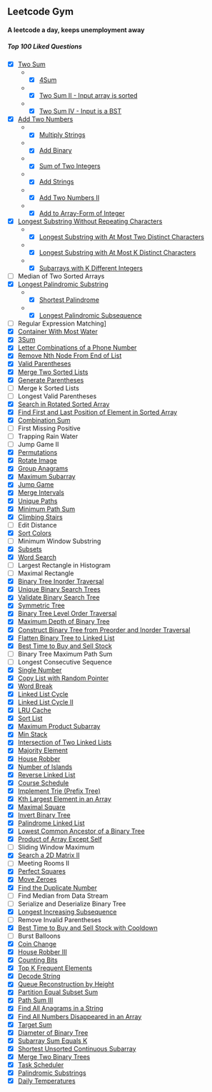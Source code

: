 Leetcode Gym
---------------
#### A leetcode a day, keeps unemployment away
##### Top 100 Liked Questions
- [x] [Two Sum](https://leetcode.com/problems/two-sum/)
	* - [x] [4Sum](https://leetcode.com/problems/4sum/)
	* - [x] [Two Sum II - Input array is sorted](https://leetcode.com/problems/two-sum-ii-input-array-is-sorted/)
	* - [x] [Two Sum IV - Input is a BST](https://leetcode.com/problems/two-sum-iv-input-is-a-bst/)
- [x] [Add Two Numbers](https://leetcode.com/problems/add-two-numbers/)
	* - [x] [Multiply Strings](https://leetcode.com/problems/multiply-strings/)
	* - [x] [Add Binary](https://leetcode.com/problems/add-binary/)
	* - [x] [Sum of Two Integers](https://leetcode.com/problems/sum-of-two-integers/)
	* - [x] [Add Strings](https://leetcode.com/problems/add-strings/)
	* - [x] [Add Two Numbers II](https://leetcode.com/problems/add-two-numbers-ii/)
	* - [x] [Add to Array-Form of Integer](https://leetcode.com/problems/add-to-array-form-of-integer/)
- [x] [Longest Substring Without Repeating Characters](https://leetcode.com/problems/longest-substring-without-repeating-characters/)
	* - [x] [Longest Substring with At Most Two Distinct Characters](https://leetcode.com/problems/longest-substring-with-at-most-two-distinct-characters/)
	* - [x] [Longest Substring with At Most K Distinct Characters](https://leetcode.com/problems/longest-substring-with-at-most-k-distinct-characters/)
	* - [x] [Subarrays with K Different Integers](https://leetcode.com/problems/subarrays-with-k-different-integers/)
- [ ] Median of Two Sorted Arrays
- [x] [Longest Palindromic Substring](https://leetcode.com/problems/longest-palindromic-substring/)
	* - [x] [Shortest Palindrome](https://leetcode.com/problems/shortest-palindrome/)
	* - [x] [Longest Palindromic Subsequence](https://leetcode.com/problems/longest-palindromic-subsequence/)
- [ ] Regular Expression Matching]
- [x] [Container With Most Water](https://leetcode.com/problems/container-with-most-water/)
- [x] [3Sum](https://leetcode.com/problems/3sum/)
- [x] [Letter Combinations of a Phone Number](https://leetcode.com/problems/letter-combinations-of-a-phone-number/)
- [x] [Remove Nth Node From End of List](https://leetcode.com/problems/remove-nth-node-from-end-of-list/)
- [x] [Valid Parentheses](https://leetcode.com/problems/valid-parentheses/)
- [x] [Merge Two Sorted Lists](https://leetcode.com/problems/merge-two-sorted-lists/)
- [x] [Generate Parentheses](https://leetcode.com/problems/generate-parentheses/)
- [ ] Merge k Sorted Lists
- [ ] Longest Valid Parentheses
- [x] [Search in Rotated Sorted Array](https://leetcode.com/problems/search-in-rotated-sorted-array/)
- [x] [Find First and Last Position of Element in Sorted Array](https://leetcode.com/problems/find-first-and-last-position-of-element-in-sorted-array/)
- [x] [Combination Sum](https://leetcode.com/problems/combination-sum/)
- [ ] First Missing Positive
- [ ] Trapping Rain Water
- [ ] Jump Game II
- [x] [Permutations](https://leetcode.com/problems/permutations/)
- [x] [Rotate Image](https://leetcode.com/problems/rotate-image/)
- [x] [Group Anagrams](https://leetcode.com/problems/group-anagrams/)
- [x] [Maximum Subarray](https://leetcode.com/problems/maximum-subarray/)
- [x] [Jump Game](https://leetcode.com/problems/jump-game/)
- [x] [Merge Intervals](https://leetcode.com/problems/merge-intervals/)
- [x] [Unique Paths](https://leetcode.com/problems/unique-paths/)
- [x] [Minimum Path Sum](https://leetcode.com/problems/minimum-path-sum/)
- [x] [Climbing Stairs](https://leetcode.com/problems/climbing-stairs/)
- [ ] Edit Distance
- [x] [Sort Colors](https://leetcode.com/problems/sort-colors/)
- [ ] Minimum Window Substring
- [x] [Subsets](https://leetcode.com/problems/subsets/)
- [x] [Word Search](https://leetcode.com/problems/word-search/)
- [ ] Largest Rectangle in Histogram
- [ ] Maximal Rectangle
- [x] [Binary Tree Inorder Traversal](https://leetcode.com/problems/binary-tree-inorder-traversal/)
- [x] [Unique Binary Search Trees](https://leetcode.com/problems/unique-binary-search-trees/)
- [x] [Validate Binary Search Tree](https://leetcode.com/problems/validate-binary-search-tree/)
- [x] [Symmetric Tree](https://leetcode.com/problems/symmetric-tree/)
- [x] [Binary Tree Level Order Traversal](https://leetcode.com/problems/binary-tree-level-order-traversal/)
- [x] [Maximum Depth of Binary Tree](https://leetcode.com/problems/maximum-depth-of-binary-tree/)
- [x] [Construct Binary Tree from Preorder and Inorder Traversal](https://leetcode.com/problems/construct-binary-tree-from-preorder-and-inorder-traversal/)
- [x] [Flatten Binary Tree to Linked List](https://leetcode.com/problems/flatten-binary-tree-to-linked-list/)
- [x] [Best Time to Buy and Sell Stock](https://leetcode.com/problems/best-time-to-buy-and-sell-stock/)
- [ ] Binary Tree Maximum Path Sum
- [ ] Longest Consecutive Sequence
- [x] [Single Number](https://leetcode.com/problems/single-number/)
- [x] [Copy List with Random Pointer](https://leetcode.com/problems/copy-list-with-random-pointer/)
- [x] [Word Break](https://leetcode.com/problems/word-break/)
- [x] [Linked List Cycle](https://leetcode.com/problems/linked-list-cycle/)
- [x] [Linked List Cycle II](https://leetcode.com/problems/linked-list-cycle-ii/) 
- [x] [LRU Cache](https://leetcode.com/problems/lru-cache/)
- [x] [Sort List](https://leetcode.com/problems/sort-list/)
- [x] [Maximum Product Subarray](https://leetcode.com/problems/maximum-product-subarray/)
- [x] [Min Stack](https://leetcode.com/problems/min-stack/)
- [x] [Intersection of Two Linked Lists](https://leetcode.com/problems/intersection-of-two-linked-lists/)
- [x] [Majority Element](https://leetcode.com/problems/majority-element/)
- [x] [House Robber](https://leetcode.com/problems/house-robber/)
- [x] [Number of Islands](https://leetcode.com/problems/number-of-islands/)
- [x] [Reverse Linked List](https://leetcode.com/problems/reverse-linked-list/)
- [x] [Course Schedule](https://leetcode.com/problems/course-schedule/)
- [x] [Implement Trie (Prefix Tree)](https://leetcode.com/problems/implement-trie-prefix-tree/)
- [x] [Kth Largest Element in an Array](https://leetcode.com/problems/kth-largest-element-in-an-array/)
- [x] [Maximal Square](https://leetcode.com/problems/maximal-square/)
- [x] [Invert Binary Tree](https://leetcode.com/problems/invert-binary-tree/)
- [x] [Palindrome Linked List](https://leetcode.com/problems/palindrome-linked-list/)
- [x] [Lowest Common Ancestor of a Binary Tree](https://leetcode.com/problems/lowest-common-ancestor-of-a-binary-tree/)
- [x] [Product of Array Except Self](https://leetcode.com/problems/product-of-array-except-self/)
- [ ] Sliding Window Maximum
- [x] [Search a 2D Matrix II](https://leetcode.com/problems/search-a-2d-matrix-ii/)
- [ ] Meeting Rooms II
- [x] [Perfect Squares](https://leetcode.com/problems/perfect-squares/)
- [x] [Move Zeroes](https://leetcode.com/problems/move-zeroes/)
- [x] [Find the Duplicate Number](https://leetcode.com/problems/find-the-duplicate-number/)
- [ ] Find Median from Data Stream
- [ ] Serialize and Deserialize Binary Tree
- [x] [Longest Increasing Subsequence](https://leetcode.com/problems/longest-increasing-subsequence/)
- [ ] Remove Invalid Parentheses
- [x] [Best Time to Buy and Sell Stock with Cooldown](https://leetcode.com/problems/best-time-to-buy-and-sell-stock-with-cooldown/)
- [ ] Burst Balloons
- [x] [Coin Change](https://leetcode.com/problems/coin-change/)
- [x] [House Robber III](https://leetcode.com/problems/house-robber-iii/)
- [x] [Counting Bits](https://leetcode.com/problems/counting-bits/)
- [x] [Top K Frequent Elements](https://leetcode.com/problems/top-k-frequent-elements/)
- [x] [Decode String](https://leetcode.com/problems/decode-string/)
- [x] [Queue Reconstruction by Height](https://leetcode.com/problems/queue-reconstruction-by-height/)
- [x] [Partition Equal Subset Sum](https://leetcode.com/problems/partition-equal-subset-sum/)
- [x] [Path Sum III](https://leetcode.com/problems/path-sum-iii/)
- [x] [Find All Anagrams in a String](https://leetcode.com/problems/find-all-anagrams-in-a-string/)
- [x] [Find All Numbers Disappeared in an Array](https://leetcode.com/problems/find-all-numbers-disappeared-in-an-array/)
- [x] [Target Sum](https://leetcode.com/problems/target-sum/)
- [x] [Diameter of Binary Tree](https://leetcode.com/problems/diameter-of-binary-tree/)
- [x] [Subarray Sum Equals K](https://leetcode.com/problems/subarray-sum-equals-k/)
- [x] [Shortest Unsorted Continuous Subarray](https://leetcode.com/problems/shortest-unsorted-continuous-subarray/)
- [x] [Merge Two Binary Trees](https://leetcode.com/problems/merge-two-binary-trees/)
- [x] [Task Scheduler](https://leetcode.com/problems/task-scheduler/)
- [x] [Palindromic Substrings](https://leetcode.com/problems/palindromic-substrings/)
- [x] [Daily Temperatures](https://leetcode.com/problems/daily-temperatures/)
